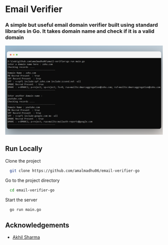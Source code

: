 

# Email Verifier

### A simple but useful email domain verifier built using standard libraries in Go. It takes domain name and check if it is a valid domain



![Logo](images/screenshot.png)




## Run Locally

Clone the project

```bash
  git clone https://github.com/amalmadhu06/email-verifier-go
```

Go to the project directory

```bash
  cd email-verifier-go
```

Start the server

```bash
  go run main.go
```


## Acknowledgements

- [Akhil Sharma](https://www.youtube.com/@AkhilSharmaTech)